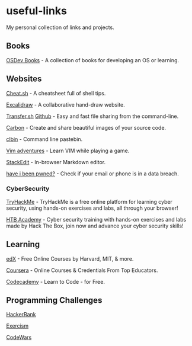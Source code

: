 # useful-links
My personal collection of links and projects.

## Books
[OSDev Books](https://wiki.osdev.org/Books) - A collection of books for developing an OS or learning.

## Websites
[Cheat.sh](https://cheat.sh/) - A cheatsheet full of shell tips.

[Excalidraw](https://excalidraw.com/) - A collaborative hand-draw website.

[Transfer.sh](https://transfer.sh/) [Github](https://github.com/dutchcoders/transfer.sh/) - Easy and fast file sharing from the command-line.

[Carbon](https://carbon.now.sh/) - Create and share beautiful images of your source code.

[clbin](https://clbin.com/) - Command line pastebin.

[Vim adventures](https://vim-adventures.com/) - Learn VIM while playing a game.

[StackEdit](https://stackedit.io/) - In-browser Markdown editor.

[have i been pwned?](https://haveibeenpwned.com/) - Check if your email or phone is in a data breach.

### CyberSecurity
[TryHackMe](https://tryhackme.com) - TryHackMe is a free online platform for learning cyber security, using hands-on exercises and labs, all through your browser!

[HTB Academy](https://academy.hackthebox.com) - Cyber security training with hands-on exercises and labs made by Hack The Box, join now and advance your cyber security skills!

## Learning
[edX](https://www.edx.org/) - Free Online Courses by Harvard, MIT, & more.

[Coursera](https://www.coursera.org/) - Online Courses & Credentials From Top Educators.

[Codecademy](https://www.codecademy.com/) - Learn to Code - for Free.

## Programming Challenges
[HackerRank](https://www.hackerrank.com/)

[Exercism](https://exercism.org/)

[CodeWars](https://www.codewars.com/)
